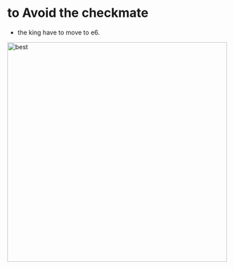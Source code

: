 # to Avoid the checkmate

- the king have to move to e6.

<img align="" alt="best" width="500px" src="https://i.postimg.cc/dQBnW6vM/best.png" />
